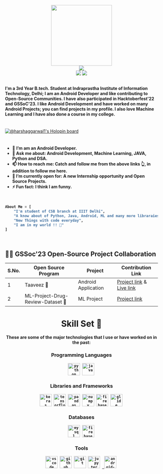 <div>
    <div align="center">
        <img src="https://cdn.mrayush.me/img/Github-Readme/GitHub.png" height="200" />
    </div>
    <div align="center">
        <a href="https://github.com/HarshAggarwal1">
            <img
                src="https://readme-typing-svg.herokuapp.com?color=%232f97c1&size=32&center=true&vCenter=true&width=600&height=50&lines=Hi+👋,+I'm+Harsh+Aggarwal;Student;Android+Developer;Software+Engineer;Open-Source+Enthusiast"
            />
        </a>
    </div>
    <div align="center">
        <a href="https://www.linkedin.com/in/harsh-aggarwal-176417229/"><img src="https://img.shields.io/badge/Linkedin-0077b5?style=flat&logo=linkedin" /></a>
        <a href="mailto:haggarwal2510@gmail.com"><img src="https://img.shields.io/badge/Gmail-D14836?style=flat&logo=gmail&logoColor=white" /></a>
    </div>
    <div align="left">
        <br />
        <p>
            <strong>
                I'm a 3rd Year B.tech. Student at Indraprastha Institute of Information Technology, Delhi; I am an Android Developer and like contributing to Open-Source Communities. I have also participated in Hacktoberfest'22 and GSSoC'23. I like Android Development and have worked on many Android Projects; you can find projects in my profile. I also love Machine Learning and I have also done a course in my college.
            </strong>
        </p>
        <h1></h1>
    </div>
</div>

[![@harshaggarwal1's Holopin board](https://holopin.me/harshaggarwal)](https://holopin.io/@harshaggarwal)

<div>
    <div>
        <h1></h1>
        <ul>
            <li>🔭 <b>I’m am an Android Developer.</li>
            <li>💬 <b>Ask me about</b>: Android Development, Machine Learning, JAVA, Python and DSA.</li>
            <li>📫 <b>How to reach me</b>: Catch and follow me from the above links 👆, in addition to follow me here.</li>
            <li>🤔 <b>I’m currently open for</b>: A new Internship opportunity and Open Source Projects.</li>
            <li>⚡ Fun fact: <b>I think I am funny</b>.</li>
        </ul>
        <br />
    </div>
</div>

```py
About Me = [
    "I'm student of CSB branch at IIIT Delhi",
    "A know about of Python, Java, Android, ML and many more libraraies, frameworks and databases",
    "New Things with code everyday",
    "I am in my world !! 💞"
]
```
<br>    

## 🧑‍💻 GSSoc'23 Open-Source Project Collaboration 
    
|S.No.|Open Source Program | Project |  Contribution Link|
|--------|----|----|----|
| 1 | Taaveez 📱| Android Application | [Project link](https://github.com/Suryansh1720001/Taaveez) & [Live link](https://play.google.com/store/apps/details?id=com.itssuryansh.taaveez) |
| 2 | ML-Project-Drug-Review-Dataset 📜 | ML Project | [Project link](https://github.com/Rakesh9100/ML-Project-Drug-Review-Dataset) |

<div align="center">
    <h1>Skill Set 💪</h1>
    <h4>These are some of the major technologies that I use or have worked on in the past:</h4>
</div>

<div align="center">
    <h3><b>Programming Languages</b></h3>
    <code><a href="https://www.python.org" target="_blank"><img src="https://cdn.mrayush.me/img/Github-Readme/python-original.svg" title="Python" alt="python" width="40" height="40"/></a></code>&nbsp;
    <code><a href="https://www.java.com/" target="_blank"><img src="https://cdn.mrayush.me/img/Github-Readme/java-original.svg" title="Java" alt="java" width="40" height="40"/></a></code>&nbsp;
</div>

<div align="center">
    <h3><b>Libraries and Frameworks</b></h3>
    <code><a href="https://keras.io/" target="_blank"><img src="https://github.com/HarshAggarwal1/HarshAggarwal1/assets/88721766/76300410-c214-41b9-b918-45a7959fc363" title="Keras" alt="keras" width="40" height="40"/></a></code>&nbsp;
    <code><a href="https://www.tensorflow.org/" target="_blank"><img src="https://github.com/HarshAggarwal1/HarshAggarwal1/assets/88721766/0322bd64-4859-44b9-afc5-e0d5d6dad073" title="TensorFlow" alt="tensorflow" width="40" height="40"/></a></code>&nbsp;
    <code><a href="https://pandas.pydata.org/" target="_blank"><img src="https://github.com/HarshAggarwal1/HarshAggarwal1/assets/88721766/a33610e5-f6b2-4537-a68a-49627e70bc12" title="Pandas" alt="pandas" width="40" height="40"/></a></code>&nbsp;
    <code><a href="https://numpy.org/" target="_blank"><img src="https://github.com/HarshAggarwal1/HarshAggarwal1/assets/88721766/c98584e0-1a34-434a-a5b1-0bdf3ba1ff6a" title="Numpy" alt="numpy" width="40" height="40"/></a></code>&nbsp;
    <code><a href="https://firebase.google.com/" target="_blank"><img src="https://github.com/HarshAggarwal1/HarshAggarwal1/assets/88721766/069926b9-9a4f-4337-bc3e-631b1d8009b8" title="Firebase" alt="firebase" width="40" height="40"/></a></code>&nbsp;
    <code><a href="https://github.com/bumptech/glide" target="_blank"><img src="https://github.com/HarshAggarwal1/HarshAggarwal1/assets/88721766/50aea67d-eed1-43e8-b13f-aae28bce054a" title="Glide" alt="glide" width="40" height="40"/></a></code>&nbsp;
</div>

<div align="center">
    <h3><b>Databases</b></h3>
    <code><a href="https://www.mysql.com/" target="_blank"><img src="https://cdn.mrayush.me/img/Github-Readme/mysql-original.svg" title="MySql" alt="mysql" width="40" height="40"/></a></code>&nbsp;
    <code><a href="https://firebase.com/" target="_blank"><img src="https://cdn.mrayush.me/img/Github-Readme/firebase-icon.svg" title="Firebase" alt="firebase" width="40" height="40"/></a></code>&nbsp;
</div>

<div align="center">
    <h3><b>Tools</b></h3>
    <code><a href="https://visualstudio.com/" target="_blank"><img src="https://cdn.mrayush.me/img/Github-Readme/vscode-original.svg" title="VSCode" alt="vscode" width="40" height="40"/></a></code>&nbsp;
    <code><a href="https://github.com/" target="_blank"><img src="https://cdn.mrayush.me/img/Github-Readme/github-original.svg" title="GitHub" alt="github" width="40" height="40"/></a></code>&nbsp;
    <code><a href="https://git-scm.com/" target="_blank"><img src="https://cdn.mrayush.me/img/Github-Readme/git-original.svg" title="Git" alt="git" width="40" height="40"/></a></code>&nbsp;
    <code><a href="https://jupyter.org/" target="_blank"><img src="https://cdn.mrayush.me/img/Github-Readme/jupyter-original.svg" title="Jupyter Notebook" alt="jupyter" width="40" height="40"/></a></code>&nbsp;
    <code><a href="https://developer.android.com/studio" target="_blank"> <img src="https://github.com/HarshAggarwal1/HarshAggarwal1/assets/88721766/dbc21551-755e-470e-8f19-a9542513cb97" title="Android Studio" alt="android-studio" width="40" height="40"/></a></code>&nbsp;
</div>
